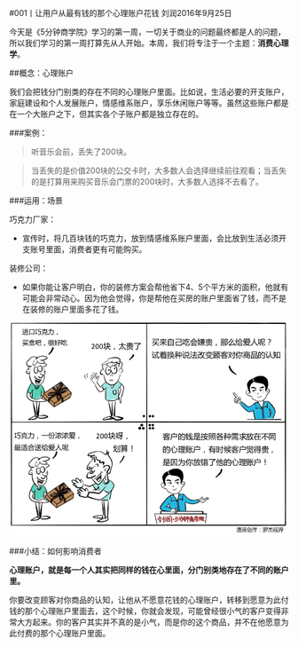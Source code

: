 #001丨让用户从最有钱的那个心理账户花钱
刘润2016年9月25日

今天是《5分钟商学院》学习的第一周，一切关于商业的问题最终都是人的问题，所以我们学习的第一周打算先从人开始。本周，我们将专注于一个主题：**消费心理学**。

##概念：心理账户

我们会把钱分门别类的存在不同的心理账户里面。比如说，生活必要的开支账户，家庭建设和个人发展账户，情感维系账户，享乐休闲账户等等。虽然这些账户都是在一个大账户之下，但其实各个子账户都是独立存在的。

###案例：

>听音乐会前，丢失了200块。

>当丢失的是价值200块的公交卡时，大多数人会选择继续前往观看；当丢失的是打算用来购买音乐会门票的200块时，大多数人选择不去看了。

###运用：场景

巧克力厂家：

- 宣传时，将几百块钱的巧克力，放到情感维系账户里面，会比放到生活必须开支账号里面，消费者更有可能购买。

装修公司：

- 如果你能让客户明白，你的装修方案会帮他省下4、5个平方米的面积，他就有可能会非常动心。因为他会觉得，你是帮他在买房的账户里面省了钱，而不是在装修的账户里面多花了钱。


![](./_image/2017-08-03-17-14-16.jpg)

###小结：如何影响消费者

**心理账户，就是每一个人其实把同样的钱在心里面，分门别类地存在了不同的账户里。**

你要改变顾客对你商品的认知，让他从不愿意花钱的心理账户，转移到愿意为此付钱的那个心理账户里面去，这个时候，你就会发现，可能曾经很小气的客户变得非常大方起来。你的客户其实并不真的是小气，而是你的这个商品，并不在他愿意为此付费的那个心理账户里面。
